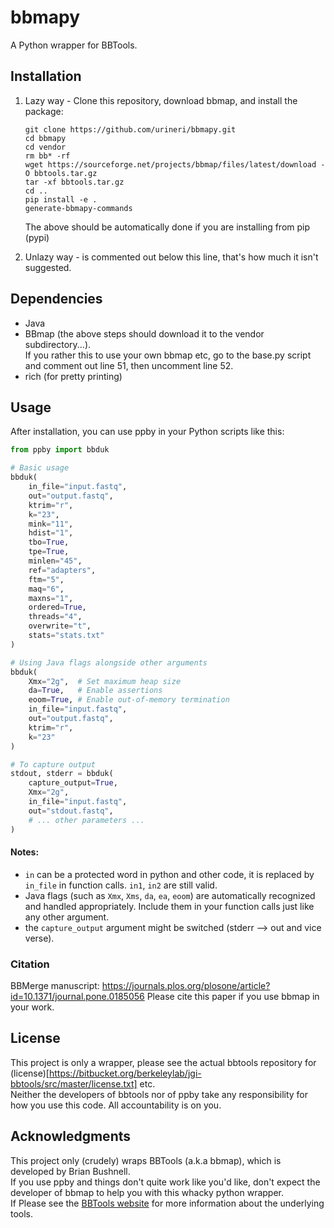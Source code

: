 # bbmapy

A Python wrapper for BBTools.

## Installation
1. Lazy way - Clone this repository, download bbmap, and install the package:
   ```
   git clone https://github.com/urineri/bbmapy.git
   cd bbmapy
   cd vendor
   rm bb* -rf
   wget https://sourceforge.net/projects/bbmap/files/latest/download -O bbtools.tar.gz
   tar -xf bbtools.tar.gz
   cd ..
   pip install -e .
   generate-bbmapy-commands
   ```
   The above should be automatically done if you are installing from pip (pypi)
   
2. Unlazy way - is commented out below this line, that's how much it isn't suggested.
<!-- Add the BBTools submodule:
   ```
   git submodule add https://bitbucket.org/berkeleylab/jgi-bbtools.git vendor/bbtools
   ```

3. Initialize and update the submodule:
   ```
   git submodule init
   git submodule update
   ```

4. Install the package:
   ```
   pip install .
   ```

5. Generate the commands:
   ```
   generate-ppby-commands
   ```
6. Now actually delete the git submodule in vendor and replace it with the sourceforge version (i.e. the lazy way):
```
cd vendor/
rm bb* -rf
wget https://sourceforge.net/projects/bbmap/files/latest/download -O bbtools.tar.gz
tar -xf bbtools.tar.gz

``` -->
<!-- 
Note: Steps 2 and 3 are only necessary if you're setting up the project for the first time or if the submodule hasn't been added yet. If you're cloning the repository and the submodule has already been added, you can use: -->
<!-- 
```
git clone --recurse-submodules https://github.com/yourusername/ppby.git
```

This will clone the repository and initialize the submodule in one step... I think? -->



## Dependencies
- Java  
- BBmap  (the above steps should download it to the vendor subdirectory...).  
If you rather this to use your own bbmap etc, go to the base.py script and comment out line 51, then uncomment line 52.
- rich (for pretty printing)

## Usage

After installation, you can use ppby in your Python scripts like this:

```python
from ppby import bbduk

# Basic usage
bbduk(
    in_file="input.fastq",
    out="output.fastq",
    ktrim="r",
    k="23",
    mink="11",
    hdist="1",
    tbo=True,
    tpe=True,
    minlen="45",
    ref="adapters",
    ftm="5",
    maq="6",
    maxns="1",
    ordered=True,
    threads="4",
    overwrite="t",
    stats="stats.txt"
)

# Using Java flags alongside other arguments
bbduk(
    Xmx="2g",  # Set maximum heap size
    da=True,   # Enable assertions
    eoom=True, # Enable out-of-memory termination
    in_file="input.fastq",
    out="output.fastq",
    ktrim="r",
    k="23"
)

# To capture output
stdout, stderr = bbduk(
    capture_output=True,
    Xmx="2g",
    in_file="input.fastq",
    out="stdout.fastq",
    # ... other parameters ...
)
```

#### Notes:
 * `in` can be a protected word in python and other code, it is replaced by `in_file` in function calls. `in1`, `in2` are still valid.
 * Java flags (such as `Xmx`, `Xms`, `da`, `ea`, `eoom`) are automatically recognized and handled appropriately. Include them in your function calls just like any other argument.
 * the `capture_output` argument might be switched (stderr --> out and vice verse). 
 
### Citation
BBMerge manuscript: https://journals.plos.org/plosone/article?id=10.1371/journal.pone.0185056
Please cite this paper if you use bbmap in your work.



## License

This project is only a wrapper, please see the actual bbtools repository for (license)[https://bitbucket.org/berkeleylab/jgi-bbtools/src/master/license.txt] etc.  
Neither the developers of bbtools nor of ppby take any responsibility for how you use this code. All accountability is on you.

## Acknowledgments

This project only (crudely) wraps BBTools (a.k.a bbmap), which is developed by Brian Bushnell.  
If you use ppby and things don't quite work like you'd like, don't expect the developer of bbmap to help you with this whacky python wrapper.  
If 
Please see the [BBTools website](https://jgi.doe.gov/data-and-tools/bbtools/) for more information about the underlying tools.  
